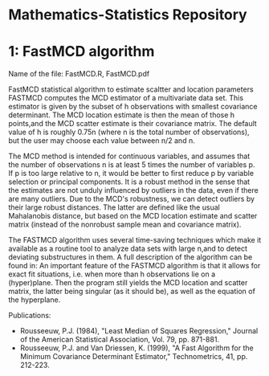 # Mathematics-Statistics Repository

# 1: FastMCD algorithm 
Name of the file: FastMCD.R, FastMCD.pdf

FastMCD statistical algorithm to estimate scaltter and location parameters FASTMCD computes the MCD estimator of a multivariate data set. This estimator is given by the subset of h observations with smallest covariance determinant. The MCD location estimate is then the mean of those h points,and the MCD scatter estimate is their covariance matrix.  The default value of h is roughly 0.75n (where n is the total number of observations), but the user may choose each value between n/2 and n.

The MCD method is intended for continuous variables, and assumes that the number of observations n is at least 5 times the number of variables p. If p is too large relative to n, it would be better to first reduce p by variable selection or principal components. It is a robust method in the sense that the estimates are not unduly influenced by outliers in the data, even if there are many outliers. Due to the MCD's robustness, we can detect outliers by their large robust distances. The latter are defined like the usual Mahalanobis distance, but based on the MCD location estimate and scatter matrix (instead of the nonrobust sample mean and covariance matrix).

The FASTMCD algorithm uses several time-saving techniques which make it available as a routine tool to analyze data sets with large n,and to detect deviating substructures in them. A full description of the algorithm can be found in: An important feature of the FASTMCD algorithm is that it allows for exact fit situations, i.e. when more than h observations lie on a (hyper)plane. Then the program still yields the MCD location and scatter matrix, the latter being singular (as it should be), as well as the equation of the hyperplane.

Publications:
   - Rousseeuw, P.J. (1984), "Least Median of Squares Regression," 
   Journal of the American Statistical Association, Vol. 79, pp. 871-881.
   - Rousseeuw, P.J. and Van Driessen, K. (1999), "A Fast Algorithm for the 
   Minimum Covariance Determinant Estimator," Technometrics, 41, pp. 212-223.
